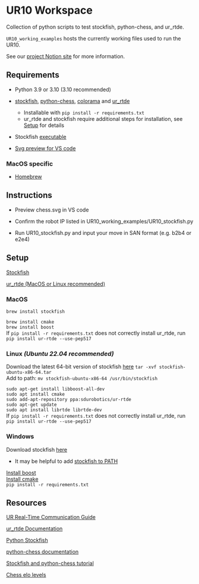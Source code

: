 # UR10 Workspace

Collection of python scripts to test stockfish, python-chess, and ur_rtde.

`UR10_working_examples` hosts the currently working files used to run the UR10.

See our [project Notion site](https://splendid-eel-64f.notion.site/UR10-Chess-Robot-eca1ce190f8b4982b52d836f1d4e0b59) for more information.

## Requirements

- Python 3.9 or 3.10 (3.10 recommended)

- [stockfish](https://pypi.org/project/stockfish/), [python-chess](https://pypi.org/project/chess/), [colorama](https://pypi.org/project/colorama/) and [ur_rtde](https://pypi.org/project/ur-rtde/)

  - Installable with `pip install -r requirements.txt`
  - ur_rtde and stockfish require additional steps for installation, see [Setup](#setup) for details

- Stockfish [executable](#setup)

- [Svg preview for VS code](https://marketplace.visualstudio.com/items?itemName=jock.svg)

### MacOS specific

- [Homebrew](https://brew.sh/)

## Instructions

- Preview chess.svg in VS code

- Confirm the robot IP listed in UR10_working_examples/UR10_stockfish.py

- Run UR10_stockfish.py and input your move in SAN format (e.g. b2b4 or e2e4)

## Setup

[Stockfish](https://stockfishchess.org/download/)

[ur_rtde (MacOS or Linux recommended)](https://sdurobotics.gitlab.io/ur_rtde/installation/installation.html)

### MacOS

`brew install stockfish`

`brew install cmake`  
`brew install boost`  
If `pip install -r requirements.txt` does not correctly install ur_rtde, run `pip install ur-rtde --use-pep517`

### Linux _(Ubuntu 22.04 recommended)_

Download the latest 64-bit version of stockfish [here](https://stockfishchess.org/download/linux/)
`tar -xvf stockfish-ubuntu-x86-64.tar`  
Add to path: `mv stockfish-ubuntu-x86-64 /usr/bin/stockfish`

`sudo apt-get install libboost-all-dev`  
`sudo apt install cmake`  
`sudo add-apt-repository ppa:sdurobotics/ur-rtde`  
`sudo apt-get update`  
`sudo apt install librtde librtde-dev`  
If `pip install -r requirements.txt` does not correctly install ur_rtde, run `pip install ur-rtde --use-pep517`

### Windows

Download stockfish [here](https://stockfishchess.org/download/)

- It may be helpful to add [stockfish to PATH](https://medium.com/@kevinmarkvi/how-to-add-executables-to-your-path-in-windows-5ffa4ce61a53)

[Install boost](https://www.geeksforgeeks.org/how-to-install-c-boost-libraries-on-windows/)  
[Install cmake](https://cmake.org/download/)  
`pip install -r requirements.txt`

## Resources

[UR Real-Time Communication Guide](https://www.universal-robots.com/articles/ur/interface-communication/real-time-data-exchange-rtde-guide/)

[ur_rtde Documentation](https://sdurobotics.gitlab.io/ur_rtde/index.html)

[Python Stockfish](https://github.com/zhelyabuzhsky/stockfish)

[python-chess documentation](https://python-chess.readthedocs.io/en/latest/index.html)

[Stockfish and python-chess tutorial](https://github.com/rogerfitz/tutorials/blob/master/python_chess/0_Chess_Basics.ipynb)

[Chess elo levels](https://en.wikipedia.org/wiki/Chess_rating_system)
